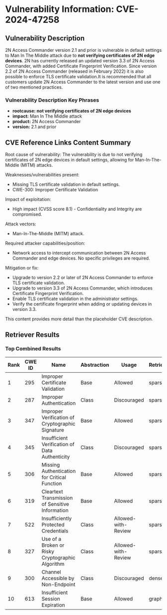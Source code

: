 # Vulnerability Information: CVE-2024-47258

## Vulnerability Description
2N Access Commander version 2.1 and prior is vulnerable in default settings to Man In The Middle attack due to **not verifying certificates of 2N edge devices**. 2N has currently released an updated version 3.3 of 2N Access Commander, with added Certificate Fingerprint Verification. Since version 2.2 of 2N Access Commander (released in February 2022) it is also possible to enforce TLS certificate validation.It is recommended that all customers update 2N Access Commander to the latest version and use one of two mentioned practices.

### Vulnerability Description Key Phrases
- **rootcause:** **not verifying certificates of 2N edge devices**
- **impact:** Man In The Middle attack
- **product:** 2N Access Commander
- **version:** 2.1 and prior

## CVE Reference Links Content Summary
Root cause of vulnerability:
The vulnerability is due to not verifying certificates of 2N edge devices in default settings, allowing for Man-In-The-Middle (MITM) attacks.

Weaknesses/vulnerabilities present:
- Missing TLS certificate validation in default settings.
- CWE-300: Improper Certificate Validation

Impact of exploitation:
- High impact (CVSS score 8.1) - Confidentiality and Integrity are compromised.

Attack vectors:
- Man-In-The-Middle (MITM) attack.

Required attacker capabilities/position:
- Network access to intercept communication between 2N Access Commander and edge devices. No specific privileges are required.

Mitigation or fix:
- Upgrade to version 2.2 or later of 2N Access Commander to enforce TLS certificate validation.
- Upgrade to version 3.3 of 2N Access Commander, which introduces Certificate Fingerprint Verification.
- Enable TLS certificate validation in the administrator settings.
- Verify the certificate fingerprint when adding or updating devices in version 3.3.

This content provides more detail than the placeholder CVE description.

## Retriever Results

### Top Combined Results

| Rank | CWE ID | Name | Abstraction | Usage  | Retrievers | Individual Scores |
|------|--------|------|-------------|-------|------------|-------------------|
| 1 | 295 | Improper Certificate Validation | Base | Allowed | sparse | 0.537 |
| 2 | 287 | Improper Authentication | Class | Discouraged | sparse | 0.473 |
| 3 | 347 | Improper Verification of Cryptographic Signature | Base | Allowed | sparse | 0.471 |
| 4 | 345 | Insufficient Verification of Data Authenticity | Class | Discouraged | sparse | 0.469 |
| 5 | 306 | Missing Authentication for Critical Function | Base | Allowed | sparse | 0.458 |
| 6 | 319 | Cleartext Transmission of Sensitive Information | Base | Allowed | sparse | 0.455 |
| 7 | 522 | Insufficiently Protected Credentials | Class | Allowed-with-Review | sparse | 0.453 |
| 8 | 327 | Use of a Broken or Risky Cryptographic Algorithm | Class | Allowed-with-Review | sparse | 0.452 |
| 9 | 300 | Channel Accessible by Non-Endpoint | Class | Discouraged | dense | 0.540 |
| 10 | 613 | Insufficient Session Expiration | Base | Allowed | graph | 0.002 |

